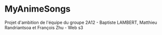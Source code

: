 # MyAnimeSongs

Projet d'ambition de l'équipe du groupe 2A12 - Baptiste LAMBERT, Matthieu Randriantsoa et François Zhu - Web s3
